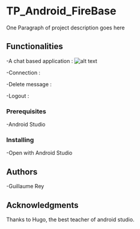 # TP_Android_FireBase

One Paragraph of project description goes here

## Functionalities

-A chat based application :
![alt text](https://www.noelshack.com/2018-05-7-1517763334-hello.png)

-Connection :

-Delete message :

-Logout :

### Prerequisites

-Android Studio

### Installing

-Open with Android Studio

## Authors

-Guillaume Rey

## Acknowledgments

Thanks to Hugo, the best teacher of android studio.
